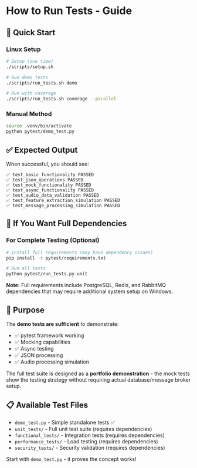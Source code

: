 # How to Run Tests - Guide

## 🚀 Quick Start

### Linux Setup
```bash
# Setup (one time)
./scripts/setup.sh

# Run demo tests
./scripts/run_tests.sh demo

# Run with coverage
./scripts/run_tests.sh coverage --parallel
```

### Manual Method
```bash
source .venv/bin/activate
python pytest/demo_test.py
```

## ✅ Expected Output
When successful, you should see:
```
✅ test_basic_functionality PASSED
✅ test_json_operations PASSED  
✅ test_mock_functionality PASSED
✅ test_async_functionality PASSED
✅ test_audio_data_validation PASSED
✅ test_feature_extraction_simulation PASSED
✅ test_message_processing_simulation PASSED
```

## 🔧 If You Want Full Dependencies

### For Complete Testing (Optional)
```bash
# Install full requirements (may have dependency issues)
pip install -r pytest/requirements.txt

# Run all tests
python pytest/run_tests.py unit
```

**Note:** Full requirements include PostgreSQL, Redis, and RabbitMQ dependencies that may require additional system setup on Windows.

## 🎯 Purpose

The **demo tests are sufficient** to demonstrate:
- ✅ pytest framework working
- ✅ Mocking capabilities
- ✅ Async testing
- ✅ JSON processing
- ✅ Audio processing simulation

The full test suite is designed as a **portfolio demonstration** - the mock tests show the testing strategy without requiring actual database/message broker setup.

## 📋 Available Test Files

- `demo_test.py` - Simple standalone tests ✅
- `unit_tests/` - Full unit test suite (requires dependencies)
- `functional_tests/` - Integration tests (requires dependencies)  
- `performance_tests/` - Load testing (requires dependencies)
- `security_tests/` - Security validation (requires dependencies)

Start with `demo_test.py` - it proves the concept works! 